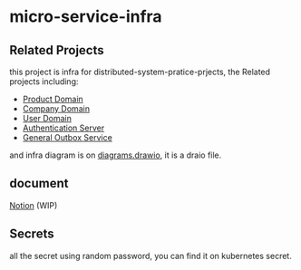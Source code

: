 # micro-service-infra


## Related Projects
this project is infra for distributed-system-pratice-prjects, the Related projects including:

- [Product Domain](https://github.com/sean0427/micro-service-pratice-product-domain)
- [Company Domain](https://github.com/sean0427/company-domain-distributed-system-p)
- [User Domain](https://github.com/sean0427/micro-service-pratice-user-domain)
- [Authentication Server](https://github.com/sean0427/micro-service-pratice-authentication-server)
- [General Outbox Service](https://github.com/sean0427/outbox-function-distributed-system-p)

and infra diagram is on [diagrams.drawio](https://github.com/sean0427/micro-service-pratice-infra/blob/dev/diagrams.drawio), it is a draio file.

## document
[Notion](https://sean810427.notion.site/Micro-Service-d5da9f17db004a4d9508be42f306d1fd) (WIP)

## Secrets

all the secret using random password, you can find it on kubernetes secret.
